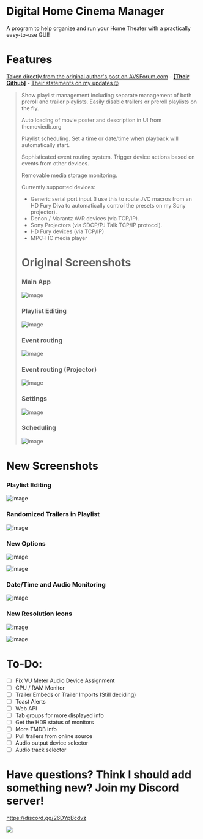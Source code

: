 # Digital Home Cinema Manager

A program to help organize and run your Home Theater with a practically easy-to-use GUI!

# Features

[Taken directly from the original author's post on AVSForum.com](https://www.avsforum.com/threads/new-htpc-backend-management-software.3129060/) - [**\[Their Github\]**](https://github.com/wmandra/DigitalHomeCinemaManager) - [Their statements on my updates 🙄](https://github.com/wmandra/DigitalHomeCinemaManager/pull/8)

> Show playlist management including separate management of both preroll and trailer playlists. Easily disable trailers or preroll playlists on the fly.
> 
> Auto loading of movie poster and description in UI from themoviedb.org
> 
> Playlist scheduling. Set a time or date/time when playback will automatically start.
> 
> Sophisticated event routing system. Trigger device actions based on events from other devices.
> 
> Removable media storage monitoring.
> 
> Currently supported devices:
> 
> *   Generic serial port input (I use this to route JVC macros from an HD Fury Diva to automatically control the presets on my Sony projector).
> *   Denon / Marantz AVR devices (via TCP/IP).
> *   Sony Projectors (via SDCP/PJ Talk TCP/IP protocol).
> *   HD Fury devices (via TCP/IP)
> *   MPC-HC media player
> 
> # Original Screenshots
> 
> ### Main App
> 
> ![image](https://user-images.githubusercontent.com/25405047/174333759-da86eecd-c4c7-46b5-aa59-5cfc930be677.png)
> 
> ### Playlist Editing
> 
> ![image](https://user-images.githubusercontent.com/25405047/174333801-3e4bea31-8405-4eef-82b1-e1d83e83f9bb.png)
> 
> ### Event routing
> 
> ![image](https://user-images.githubusercontent.com/25405047/174333823-2108795b-637d-422a-a628-14c68e44c7fc.png)
> 
> ### Event routing (Projector)
> 
> ![image](https://user-images.githubusercontent.com/25405047/174333859-070b46ce-47ad-4661-ab4f-00f123b78a23.png)
> 
> ### Settings
> 
> ![image](https://user-images.githubusercontent.com/25405047/174333927-ce9bfa43-aa7b-48cb-979e-5663ef9bd9db.png)
> 
> ### Scheduling
> 
> ![image](https://user-images.githubusercontent.com/25405047/174333945-c96ffd7e-add2-4e1e-af39-0ce22fddc848.png)

# New Screenshots

### Playlist Editing

![image](https://user-images.githubusercontent.com/25405047/176536668-1175fc79-779e-47ea-81e7-b711aeb98652.png)

### Randomized Trailers in Playlist

![image](https://user-images.githubusercontent.com/25405047/176536827-0857f7af-3ce9-4c71-b4e5-b74c0f541cfd.png)

### New Options

![image](https://user-images.githubusercontent.com/25405047/176536885-ad917f71-310f-4251-8ca0-92dc33db076e.png)

![image](https://user-images.githubusercontent.com/25405047/176536945-2f47406e-221c-4c82-b01e-33a300386ea7.png)

### Date/Time and Audio Monitoring

![image](https://user-images.githubusercontent.com/25405047/176537045-04637fc0-0708-4975-a5d6-778538843fbf.png)

### New Resolution Icons

![image](https://user-images.githubusercontent.com/25405047/176740945-19abaebd-e12a-47bd-b739-5859e2287d89.png)

![image](https://user-images.githubusercontent.com/25405047/176926691-e3490fc2-b400-4f79-a8eb-8825ccc14348.png)

# To-Do:

*   [ ] Fix VU Meter Audio Device Assignment
*   [ ] CPU / RAM Monitor
*   [ ] Trailer Embeds or Trailer Imports (Still deciding)
*   [ ] Toast Alerts
*   [ ] Web API 
*   [ ] Tab groups for more displayed info 
*   [ ] Get the HDR status of monitors
*   [ ] More TMDB info
*   [ ] Pull trailers from online source
*   [ ] Audio output device selector 
*   [ ] Audio track selector 

# Have questions? Think I should add something new? Join my Discord server!

https://discord.gg/26DYpBcdvz

![](https://discordapp.com/api/guilds/991091714330599556/widget.png?style=banner4)
